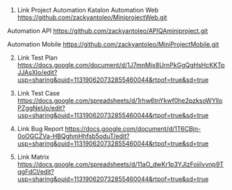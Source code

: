 1. Link Project Automation Katalon
Automation Web 
https://github.com/zackyantoleo/MiniprojectWeb.git 
 
Automation API 
https://github.com/zackyantoleo/APIQAminiproject.git 
 
Automation Mobile 
https://github.com/zackyantoleo/MiniProjectMobile.git

2. Link Test Plan
https://docs.google.com/document/d/1J7mnMjx8UrnPkGgQgHsHcKKTpJJAsXlo/edit?usp=sharing&ouid=113190620732855460044&rtpof=true&sd=true

3. Link Test Case
https://docs.google.com/spreadsheets/d/1rhw6tnYkwf0he2pzksoWYlloPZggNeUo/edit?usp=sharing&ouid=113190620732855460044&rtpof=true&sd=true

4. Link Bug Report
https://docs.google.com/document/d/1T6CBjn-0oOGCZVa-HBQghmHhfsb5oduT/edit?usp=sharing&ouid=113190620732855460044&rtpof=true&sd=true

5. Link Matrix
https://docs.google.com/spreadsheets/d/11aO_dwKr1p3YJIzFoiiIvvnp9TqgFdCl/edit?usp=sharing&ouid=113190620732855460044&rtpof=true&sd=true
